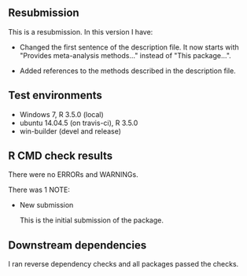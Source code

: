 ## Resubmission
This is a resubmission. In this version I have:

* Changed the first sentence of the description file. It now starts with "Provides meta-analysis methods..." instead of "This package...".

* Added references to the methods described in the description file.

## Test environments
* Windows 7, R 3.5.0 (local)
* ubuntu 14.04.5 (on travis-ci), R 3.5.0
* win-builder (devel and release)

## R CMD check results
There were no ERRORs and WARNINGs.

There was 1 NOTE:

* New submission

	This is the initial submission of the package.

## Downstream dependencies
I ran reverse dependency checks and all packages passed the checks.